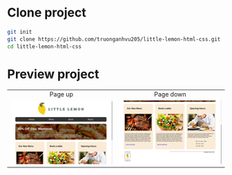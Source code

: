 # Clone project
```bash
git init
git clone https://github.com/truonganhvu205/little-lemon-html-css.git
cd little-lemon-html-css
```

# Preview project
<table align='center'>
  <tr align='center'>
    <td>Page up</td>
    <td>Page down</td>
  </tr>
  <tr align='center'>
    <td>
      <img src='https://github.com/truonganhvu205/little-lemon/blob/main/little-lemon-html-css/little-lemon-html-css-pic-1.png' />
    </td>
    <td>
      <img src='https://github.com/truonganhvu205/little-lemon/blob/main/little-lemon-html-css/little-lemon-html-css-pic-2.png' />
    </td>
  </tr>
 </table>
